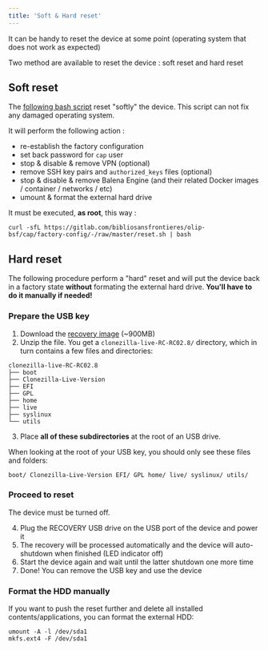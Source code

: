 ```yaml
---
title: 'Soft & Hard reset'
---
```


It can be handy to reset the device at some point (operating system that does not work as expected)

Two method are available to reset the device : soft reset and hard reset

## Soft reset

The [following bash script](https://gitlab.com/bibliosansfrontieres/olip-bsf/cap/factory-config/-/blob/master/reset.sh) reset "softly" the device. This script can not fix any damaged operating system.

It will perform the following action : 

* re-establish the factory configuration
* set back password for `cap` user
* stop & disable & remove VPN (optional)
* remove SSH key pairs and `authorized_keys` files (optional)
* stop & disable & remove Balena Engine (and their related Docker images / container / networks / etc)
* umount & format the external hard drive

It must be executed, **as root**, this way :
```
curl -sfL https://gitlab.com/bibliosansfrontieres/olip-bsf/cap/factory-config/-/raw/master/reset.sh | bash
```

## Hard reset

The following procedure perform a "hard" reset and will put the device back in a factory state **without** formating the external hard drive. **You'll have to do it manually if needed!**

### Prepare the USB key

1. Download the [recovery image](http://drop.bsf-intranet.org/clonezilla-live-RC-RC02.8_silent.zip) (~900MB)
2. Unzip the file. You get a `clonezilla-live-RC-RC02.8/` directory, which in turn contains a few files and directories:

```
clonezilla-live-RC-RC02.8
├── boot
├── Clonezilla-Live-Version
├── EFI
├── GPL
├── home
├── live
├── syslinux
└── utils
```
3. Place **all of these subdirectories** at the root of an USB drive.

When looking at the root of your USB key, you should only see these files and folders:

`boot/ Clonezilla-Live-Version EFI/ GPL home/ live/ syslinux/ utils/`

### Proceed to reset

The device must be turned off.

4. Plug the RECOVERY USB drive on the USB port of the device and power it
5. The recovery will be processed automatically and the device will auto-shutdown when finished (LED indicator off)
6. Start the device again and wait until the latter shutdown one more time
7. Done! You can remove the USB key and use the device

### Format the HDD manually

If you want to push the reset further and delete all installed contents/applications, you can format the external HDD:

```
umount -A -l /dev/sda1
mkfs.ext4 -F /dev/sda1
```
